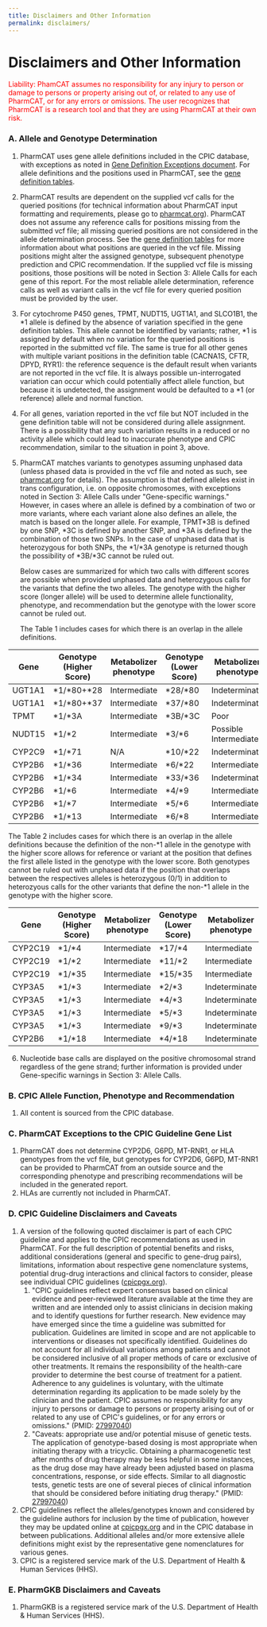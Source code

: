 ```yaml
---
title: Disclaimers and Other Information
permalink: disclaimers/
---
```


# Disclaimers and Other Information

<p style="color:red;">Liability: PhamCAT assumes no responsibility for any injury to person or
damage to persons or property arising out of, or related to any use of
PharmCAT, or for any errors or omissions. The user recognizes that
PharmCAT is a research tool and that they are using PharmCAT at their
own risk.</p>

### A. Allele and Genotype Determination

1. PharmCAT uses gene allele definitions included in the CPIC database, with exceptions as noted in [Gene Definition Exceptions document](/methods/gene-definition-exceptions/). For allele definitions and the positions used in PharmCAT, see the [gene definition tables](https://github.com/PharmGKB/PharmCAT/releases).
2. PharmCAT results are dependent on the supplied vcf calls for the
    queried positions (for technical information about PharmCAT input
    formatting and requirements, please go to
    [pharmcat.org](http://pharmcat.org/)). PharmCAT does not assume any
    reference calls for positions missing from the submitted vcf file; all
    missing queried positions are not considered in the allele
    determination process. See the [gene definition
    tables](https://github.com/PharmGKB/PharmCAT/releases) for more
    information about what positions are queried in the vcf file. Missing
    positions might alter the assigned genotype, subsequent phenotype
    prediction and CPIC recommendation. If the supplied vcf file is missing
    positions, those positions will be noted in Section 3: Allele Calls
    for each gene of this report. For the most reliable allele
    determination, reference calls as well as variant calls in the vcf file
    for every queried position must be provided by the user.
3. For cytochrome P450 genes, TPMT, NUDT15, UGT1A1, and SLCO1B1, the \*1 allele is defined by the absence of
    variation specified in the gene definition tables. This allele
    cannot be identified by variants; rather, \*1 is assigned by default
    when no variation for the queried positions is reported in the
    submitted vcf file. The same is true for all other genes with multiple variant positions in the definition table (CACNA1S, CFTR, DPYD, RYR1): the reference sequence is the default result when variants are not reported in the vcf file. It is always possible un-interrogated variation can
    occur which could potentially affect allele function, but because it
    is undetected, the assignment would be defaulted to a \*1 (or reference) allele and
    normal function.
4. For all genes, variation reported in the vcf file but NOT included in the
    gene definition table will not be considered during allele
    assignment. There is a possibility that any such variation results
    in a reduced or no activity allele which could lead to inaccurate
    phenotype and CPIC recommendation, similar to the situation in point
    3, above.
5.  PharmCAT matches variants to genotypes assuming unphased data (unless
    phased data is provided in the vcf file and noted as such, see
    [pharmcat.org](http://pharmcat.org/) for details). The assumption is
    that defined alleles exist in trans configuration, i.e. on opposite
    chromosomes, with exceptions noted in Section 3: Allele Calls under
    "Gene-specific warnings." However, in cases where an allele is
    defined by a combination of two or more variants, where each variant
    alone also defines an allele, the match is based on the longer
    allele. For example, TPMT\*3B is defined by one
    SNP, \*3C is defined by another SNP, and \*3A is defined by the
    combination of those two SNPs. In the case of unphased data that is
    heterozygous for both SNPs, the \*1/\*3A genotype is returned though
    the possibility of \*3B/\*3C cannot be ruled out.
    
    Below cases are summarized for which two calls with different scores are possible when provided unphased data and heterozygous calls for the variants that define the two alleles. The genotype with the higher score (longer allele) will be used to determine allele functionality, phenotype, and recommendation but the genotype with the lower score cannot be ruled out.
    
    The Table 1 includes cases for which there is an overlap in the allele definitions.
    
| Gene      | Genotype (Higher Score)     | Metabolizer phenotype | Genotype (Lower Score)| Metabolizer phenotype |
| ---------   | ----------------- |---------------------------------| ------------- | ------------------------------- |
| UGT1A1 | *1/*80+*28  | Intermediate                    |*28/*80    | Indeterminate                 |
| UGT1A1 | *1/*80+*37  | Intermediate                    |*37/*80    | Indeterminate                 |
| TPMT      | *1/*3A          | Intermediate                    |*3B/*3C    | Poor                                  |
| NUDT15 | *1/*2             | Intermediate                    |*3/*6         | Possible Intermediate   |
| CYP2C9   | *1/*71          | N/A                                     |*10/*22    | Indeterminate                 |
| CYP2B6   | *1/*36          | Intermediate                    |*6/*22       | Intermediate                   |
| CYP2B6   | *1/*34          | Intermediate                    |*33/*36     | Indeterminate                 |
| CYP2B6   | *1/*6            | Intermediate                    |*4/*9          | Intermediate                   |
| CYP2B6   | *1/*7            | Intermediate                    |*5/*6          | Intermediate                   |
| CYP2B6   | *1/*13          | Intermediate                    |*6/*8          | Intermediate                   |

   The Table 2 includes cases for which there is an overlap in the allele definitions because the definition of the non-\*1 allele in the genotype with the higher score allows for reference or variant at the position that defines the first allele listed in the genotype with the lower score. Both genotypes cannot be ruled out with unphased data if the position that overlaps between the respectives alleles is heterozygous (0/1) in addition to heterozyous calls for the other variants that define the non-\*1 allele in the genotype with the higher score. 

| Gene      | Genotype (Higher Score)     | Metabolizer phenotype | Genotype (Lower Score)| Metabolizer phenotype |
| ---------   | ----------------- |---------------------------------| ------------- | ------------------------------- |
| CYP2C19| *1/*4             | Intermediate                    |*17/*4       | Intermediate                   |
| CYP2C19| *1/*2             | Intermediate                    |*11/*2       | Intermediate                   |
| CYP2C19| *1/*35           | Intermediate                    |*15/*35    | Intermediate                    |
| CYP3A5  | *1/*3             | Intermediate                    |*2/*3         | Indeterminate                 |
| CYP3A5  | *1/*3             | Intermediate                    |*4/*3         | Indeterminate                 |
| CYP3A5  | *1/*3             | Intermediate                    |*5/*3         | Indeterminate                 |
| CYP3A5  | *1/*3             | Intermediate                    |*9/*3         | Indeterminate                 |
| CYP2B6  | *1/*18           | Intermediate                    |*4/*18         | Indeterminate                 |


6. Nucleotide base calls are displayed on the positive chromosomal
    strand regardless of the gene strand; further information is
    provided under Gene-specific warnings in Section 3: Allele Calls.

### B. CPIC Allele Function, Phenotype and Recommendation

1.  All content is sourced from the CPIC database.
  

### C. PharmCAT Exceptions to the CPIC Guideline Gene List

1.  PharmCAT does not determine CYP2D6, G6PD, MT-RNR1, or HLA genotypes from the vcf file, but genotypes for CYP2D6, G6PD, MT-RNR1 can be provided to PharmCAT from an outside source and the corresponding phenotype and prescribing recommendations will be included in the generated report. 
2.  HLAs are currently not included in PharmCAT.

### D. CPIC Guideline Disclaimers and Caveats

1.  A version of the following quoted disclaimer is part of each CPIC
    guideline and applies to the CPIC recommendations as used in
    PharmCAT. For the full description of potential benefits and risks,
    additional considerations (general and specific to gene-drug pairs),
    limitations, information about respective gene nomenclature systems,
    potential drug-drug interactions and clinical factors to consider,
    please see individual CPIC guidelines
    ([cpicpgx.org](https://cpicpgx.org)).
    1.  "CPIC guidelines reflect expert consensus based on clinical
        evidence and peer-reviewed literature available at the time they
        are written and are intended only to assist clinicians in
        decision making and to identify questions for further research.
        New evidence may have emerged since the time a guideline was
        submitted for publication. Guidelines are limited in scope and
        are not applicable to interventions or diseases not specifically
        identified. Guidelines do not account for all individual
        variations among patients and cannot be considered inclusive of
        all proper methods of care or exclusive of other treatments. It
        remains the responsibility of the health-care provider to
        determine the best course of treatment for a patient. Adherence
        to any guidelines is voluntary, with the ultimate determination
        regarding its application to be made solely by the clinician and
        the patient. CPIC assumes no responsibility for any injury to
        persons or damage to persons or property arising out of or
        related to any use of CPIC's guidelines, or for any errors or
        omissions." (PMID:
        [27997040](https://www.ncbi.nlm.nih.gov/pubmed/27997040))
    2.  "Caveats: appropriate use and/or potential misuse of genetic
        tests. The application of genotype-based dosing is most
        appropriate when initiating therapy with a tricyclic. Obtaining
        a pharmacogenetic test after months of drug therapy may be less
        helpful in some instances, as the drug dose may have already
        been adjusted based on plasma concentrations, response, or side
        effects. Similar to all diagnostic tests, genetic tests are one
        of several pieces of clinical information that should be
        considered before initiating drug therapy." (PMID:
        [27997040](https://www.ncbi.nlm.nih.gov/pubmed/27997040))
2. CPIC guidelines reflect the alleles/genotypes known and considered
    by the guideline authors for inclusion by the time of publication,
    however they may be updated online at
    [cpicpgx.org](https://cpicpgx.org) and in the CPIC database in between publications.
    Additional alleles and/or more extensive allele definitions might
    exist by the representative gene nomenclatures for various genes.
3. CPIC is a registered service mark of the U.S. Department of Health
    & Human Services (HHS).

### E. PharmGKB Disclaimers and Caveats

1.  PharmGKB is a registered service mark of the U.S. Department of
    Health & Human Services (HHS).
